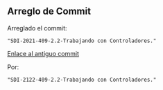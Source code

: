 ## Arreglo de Commit

Arreglado el commit:

    "SDI-2021-409-2.2-Trabajando con Controladores."

[Enlace al antiguo commit](https://github.com/uo277915/sdi2122-409-lab-spring/commit/c2d444a3494bbc4e9be1ca11a6c2fafc345cd4e1)

Por:

    "SDI-2122-409-2.2-Trabajando con Controladores."